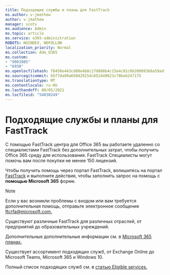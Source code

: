 ```yaml
---
title: Подходящие службы и планы для FastTrack
ms.author: v-jmathew
author: v-jmathew
manager: scotv
ms.audience: Admin
ms.topic: article
ms.service: o365-administration
ROBOTS: NOINDEX, NOFOLLOW
localization_priority: Normal
ms.collection: Adm_O365
ms.custom:
- "9003885"
- "6938"
ms.openlocfilehash: f8450e443cd89e4b8c17d888b4c15e4c81c0b20009368a59adf0cd38f110c1f3
ms.sourcegitcommit: b5f7da89a650d2915dc652449623c78be6247175
ms.translationtype: MT
ms.contentlocale: ru-RU
ms.lasthandoff: 08/05/2021
ms.locfileid: "54030249"
---
```

# <a name="eligible-services-and-plans-for-fasttrack"></a>Подходящие службы и планы для FastTrack

С помощью FastTrack центра для Office 365 вы работаете удаленно со специалистами FastTrack без дополнительных затрат, чтобы получить Office 365 среду для использования. FastTrack Специалисты могут помочь вам после покупки не менее 150 лицензий.

Чтобы получить помощь через портал FastTrack, вопишитесь на портал [FastTrack](https://go.microsoft.com/fwlink/?linkid=2125443) и выполните действия, чтобы заполнить запрос на помощь с **помощью Microsoft 365** форме.

> [!NOTE]
> Если у вас возникли проблемы с входом или вам требуется дополнительная помощь, отправьте электронное сообщение [ftcrfa@microsoft.com.](mailto:ftcrfa@microsoft.com)

Существуют различные FastTrack для различных отраслей, от предприятий до образовательных учреждений.

Дополнительные дополнительные информации см. в [Microsoft 365 планах.](https://go.microsoft.com/fwlink/?linkid=2125459)

Существует ассортимент подходящих служб, от Exchange Online до Microsoft Teams, Microsoft 365 и Windows 10.

Полный список подходящих служб см. в [статью Eligible services.](https://go.microsoft.com/fwlink/?linkid=2125636)
